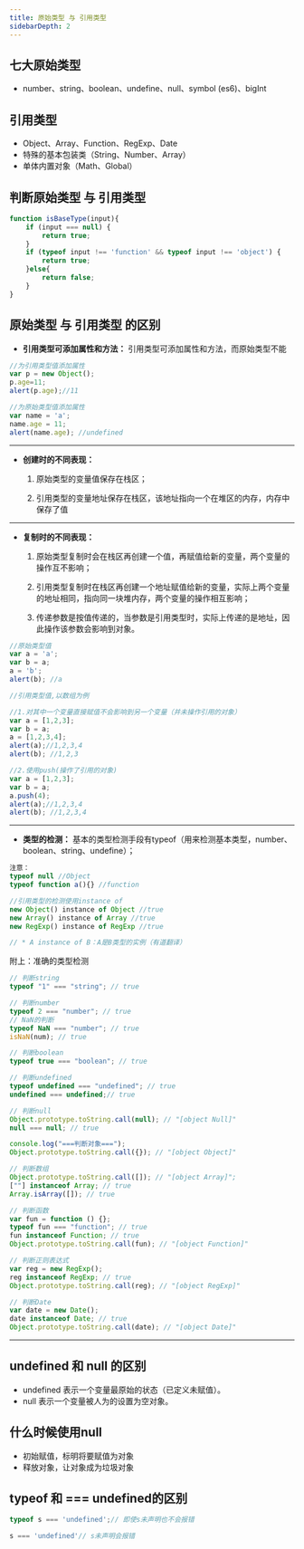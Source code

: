 ```yaml
---
title: 原始类型 与 引用类型
sidebarDepth: 2
---
```


## 七大原始类型

* number、string、boolean、undefine、null、symbol (es6)、bigInt

## 引用类型

* Object、Array、Function、RegExp、Date
* 特殊的基本包装类（String、Number、Array）
* 单体内置对象（Math、Global）

## 判断原始类型 与 引用类型
```js
function isBaseType(input){
    if (input === null) {
        return true;
    }
    if (typeof input !== 'function' && typeof input !== 'object') {
        return true;
    }else{
        return false;
    }
}
```

## 原始类型 与 引用类型 的区别
* **引用类型可添加属性和方法：**
     引用类型可添加属性和方法，而原始类型不能
     
```javascript
//为引用类型值添加属性
var p = new Object();
p.age=11;
alert(p.age);//11

//为原始类型值添加属性
var name = 'a';
name.age = 11;
alert(name.age); //undefined
```
     

* * *
* **创建时的不同表现：**
    1. 原始类型的变量值保存在栈区；

    2. 引用类型的变量地址保存在栈区，该地址指向一个在堆区的内存，内存中保存了值

    
* * *
* **复制时的不同表现：**

    1. 原始类型复制时会在栈区再创建一个值，再赋值给新的变量，两个变量的操作互不影响；

    2. 引用类型复制时在栈区再创建一个地址赋值给新的变量，实际上两个变量的地址相同，指向同一块堆内存，两个变量的操作相互影响；

    3. 传递参数是按值传递的，当参数是引用类型时，实际上传递的是地址，因此操作该参数会影响到对象。
 
```javascript
//原始类型值
var a = 'a';
var b = a;
a = 'b';
alert(b); //a
```
   
```javascript
//引用类型值,以数组为例

//1.对其中一个变量直接赋值不会影响到另一个变量（并未操作引用的对象）
var a = [1,2,3];
var b = a;
a = [1,2,3,4];
alert(a);//1,2,3,4
alert(b); //1,2,3

//2.使用push(操作了引用的对象)
var a = [1,2,3];
var b = a;
a.push(4);
alert(a);//1,2,3,4
alert(b); //1,2,3,4


```

* * *

* **类型的检测：**
     基本的类型检测手段有typeof（用来检测基本类型，number、boolean、string、undefine）；
     
```javascript
注意：
typeof null //Object
typeof function a(){} //function

//引用类型的检测使用instance of
new Object() instance of Object //true
new Array() instance of Array //true
new RegExp() instance of RegExp //true

// * A instance of B：A是B类型的实例（有道翻译）
```

附上：准确的类型检测
```javascript
// 判断string
typeof "1" === "string"; // true

// 判断number
typeof 2 === "number"; // true
// NaN的判断
typeof NaN === "number"; // true
isNaN(num); // true

// 判断boolean
typeof true === "boolean"; // true

// 判断undefined
typeof undefined === "undefined"; // true
undefined === undefined;// true

// 判断null
Object.prototype.toString.call(null); // "[object Null]"
null === null; // true

console.log("===判断对象===");
Object.prototype.toString.call({}); // "[object Object]"

// 判断数组
Object.prototype.toString.call([]); // "[object Array]";
[""] instanceof Array; // true
Array.isArray([]); // true

// 判断函数
var fun = function () {};
typeof fun === "function"; // true
fun instanceof Function; // true
Object.prototype.toString.call(fun); // "[object Function]"

// 判断正则表达式
var reg = new RegExp();
reg instanceof RegExp; // true
Object.prototype.toString.call(reg); // "[object RegExp]"

// 判断Date
var date = new Date();
date instanceof Date; // true
Object.prototype.toString.call(date); // "[object Date]"

```
* * *
## undefined 和 null 的区别

* undefined 表示一个变量最原始的状态（已定义未赋值）。
* null 表示一个变量被人为的设置为空对象。

## 什么时候使用null

* 初始赋值，标明将要赋值为对象
* 释放对象，让对象成为垃圾对象

## typeof 和 === undefined的区别
```js
typeof s === 'undefined';// 即使s未声明也不会报错

s === 'undefined'// s未声明会报错
```